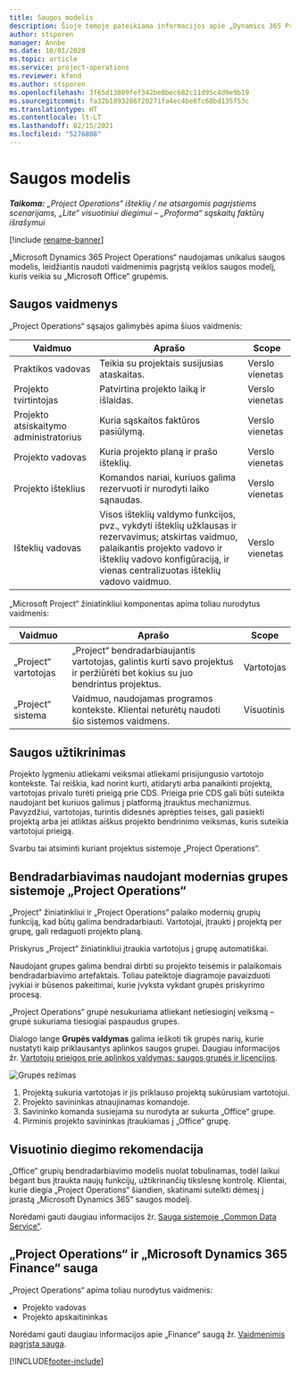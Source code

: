 ```yaml
---
title: Saugos modelis
description: Šioje temoje pateikiama informacijos apie „Dynamics 365 Project Operations“ saugos modelį.
author: stsporen
manager: Annbe
ms.date: 10/01/2020
ms.topic: article
ms.service: project-operations
ms.reviewer: kfend
ms.author: stsporen
ms.openlocfilehash: 3f65d13809fef342be8bec682c11d95c4d9e9b19
ms.sourcegitcommit: fa32b1893286f20271fa4ec4be8fc68bd135f53c
ms.translationtype: HT
ms.contentlocale: lt-LT
ms.lasthandoff: 02/15/2021
ms.locfileid: "5276808"
---
```

# <a name="security-model"></a>Saugos modelis

_**Taikoma:** „Project Operations“ išteklių / ne atsargomis pagrįstiems scenarijams, „Lite“ visuotiniui diegimui – „Proforma“ sąskaitų faktūrų išrašymui_

[!include [rename-banner](~/includes/cc-data-platform-banner.md)]

„Microsoft Dynamics 365 Project Operations“ naudojamas unikalus saugos modelis, leidžiantis naudoti vaidmenimis pagrįstą veiklos saugos modelį, kuris veikia su „Microsoft Office“ grupėmis. 


## <a name="security-roles"></a>Saugos vaidmenys
„Project Operations“ sąsajos galimybės apima šiuos vaidmenis:

| Vaidmuo                          | Aprašo                                                                                                                                                                 | Scope |
|-------------------------------|-----------------------------------------------------------------------------------------------------------------------------------------------------------------------------|------|
| Praktikos vadovas              | Teikia su projektais susijusias ataskaitas.                                                                                                            | Verslo vienetas              |
| Projekto tvirtintojas              | Patvirtina projekto laiką ir išlaidas.                                                                                                                              | Verslo vienetas |
| Projekto atsiskaitymo administratorius | Kuria sąskaitos faktūros pasiūlymą.                                                                                                                                                 | Verslo vienetas |
| Projekto vadovas               | Kuria projekto planą ir prašo išteklių.                                                                                                                              | Verslo vienetas |
| Projekto išteklius              | Komandos nariai, kuriuos galima rezervuoti ir nurodyti laiko sąnaudas.                                                                                                          | Verslo vienetas|
| Išteklių vadovas              | Visos išteklių valdymo funkcijos, pvz., vykdyti išteklių užklausas ir rezervavimus; atskirtas vaidmuo, palaikantis projekto vadovo ir išteklių vadovo konfigūraciją, ir vienas centralizuotas išteklių vadovo vaidmuo. | Verslo vienetas |


„Microsoft Project“ žiniatinkliui komponentas apima toliau nurodytus vaidmenis:

| Vaidmuo           | Aprašo                                                                                                        | Scope  |
|----------------|--------------------------------------------------------------------------------------------------------------------|--------|
| „Project“ vartotojas   | „Project“ bendradarbiaujantis vartotojas, galintis kurti savo projektus ir peržiūrėti bet kokius su juo bendrintus projektus. | Vartotojas   |
| „Project“ sistema | Vaidmuo, naudojamas programos kontekste. Klientai neturėtų naudoti šio sistemos vaidmens.                                    | Visuotinis |

## <a name="security-enforcement"></a>Saugos užtikrinimas
Projekto lygmeniu atliekami veiksmai atliekami prisijungusio vartotojo kontekste. Tai reiškia, kad norint kurti, atidaryti arba panaikinti projektą, vartotojas privalo turėti prieigą prie CDS. Prieiga prie CDS gali būti suteikta naudojant bet kuriuos galimus į platformą įtrauktus mechanizmus. Pavyzdžiui, vartotojas, turintis didesnės aprėpties teises, gali pasiekti projektą arba jei atliktas aiškus projekto bendrinimo veiksmas, kuris suteikia vartotojui prieigą.

Svarbu tai atsiminti kuriant projektus sistemoje „Project Operations“.

## <a name="modern-group-collaboration-with-project-operations"></a>Bendradarbiavimas naudojant modernias grupes sistemoje „Project Operations“
„Project“ žiniatinkliui ir „Project Operations“ palaiko modernių grupių funkciją, kad būtų galima bendradarbiauti. Vartotojai, įtraukti į projektą per grupę, gali redaguoti projekto planą.

Priskyrus „Project“ žiniatinkliui įtraukia vartotojus į grupę automatiškai.

Naudojant grupes galima bendrai dirbti su projekto teisėmis ir palaikomais bendradarbiavimo artefaktais. Toliau pateiktoje diagramoje pavaizduoti įvykiai ir būsenos pakeitimai, kurie įvyksta vykdant grupės priskyrimo procesą.

„Project Operations“ grupė nesukuriama atliekant netiesioginį veiksmą – grupė sukuriama tiesiogiai paspaudus grupes.

Dialogo lange **Grupės valdymas** galima ieškoti tik grupės narių, kurie nustatyti kaip priklausantys aplinkos saugos grupei. Daugiau informacijos žr. [Vartotojų prieigos prie aplinkos valdymas: saugos grupės ir licencijos](https://docs.microsoft.com/power-platform/admin/control-user-access).

![Grupės režimas](./media/groupsmode.png)

1. Projektą sukuria vartotojas ir jis priklauso projektą sukūrusiam vartotojui.
2. Projekto savininkas atnaujinamas komandoje.
3. Savininko komanda susiejama su nurodyta ar sukurta „Office“ grupe.
4. Pirminis projekto savininkas įtraukiamas į „Office“ grupę.

## <a name="deployment-recommendation"></a>Visuotinio diegimo rekomendacija
„Office“ grupių bendradarbiavimo modelis nuolat tobulinamas, todėl laikui bėgant bus įtraukta naujų funkcijų, užtikrinančių tikslesnę kontrolę. Klientai, kurie diegia „Project Operations“ šiandien, skatinami sutelkti dėmesį į įprastą „Microsoft Dynamics 365“ saugos modelį.

Norėdami gauti daugiau informacijos žr. [Sauga sistemoje „Common Data Service“](https://docs.microsoft.com/power-platform/admin/wp-security).

## <a name="project-operations-and-microsoft-dynamics-365-finance-security"></a>„Project Operations“ ir „Microsoft Dynamics 365 Finance“ sauga
„Project Operations“ apima toliau nurodytus vaidmenis:

- Projekto vadovas
- Projekto apskaitininkas

Norėdami gauti daugiau informacijos apie „Finance“ saugą žr. [Vaidmenimis pagrįsta sauga](https://docs.microsoft.com/dynamics365/fin-ops-core/dev-itpro/sysadmin/role-based-security).




[!INCLUDE[footer-include](../includes/footer-banner.md)]